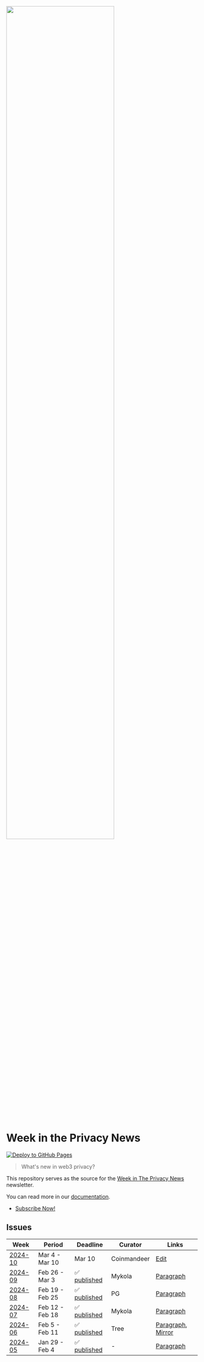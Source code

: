 <a href="https://news.web3privacy.info"><img src="https://github.com/web3privacy/news/assets/67269/3751ac53-019d-411c-83ce-77faf4b2505d" width="75%" /></a>

# Week in the Privacy News

[![Deploy to GitHub Pages](https://github.com/web3privacy/news/actions/workflows/deploy.yml/badge.svg)](https://github.com/web3privacy/news/actions/workflows/deploy.yml)

> What's new in web3 privacy?

This repository serves as the source for the [Week in The Privacy News](https://news.web3privacy.info/)  newsletter.

You can read more in our [documentation](https://docs.web3privacy.info/news/week-in-the-privacy).

* [Subscribe Now!](https://paragraph.xyz/@privacynews/subscribe)

## Issues

<!-- ISSUES-START -->

| Week | Period | Deadline | Curator | Links |
| --- | --- | --- | --- | --- |
| [2024-10](/data/2024/week10.md) | Mar 4 - Mar 10 | Mar 10 | Coinmandeer | [Edit](https://github.com/web3privacy/news/edit/main/data/2024/week10.md) |
| [2024-09](/data/2024/week09.md) | Feb 26 - Mar 3 | ✅ [published](https://news.web3privacy.info/2024-09) | Mykola | [Paragraph](https://paragraph.xyz/@privacynews/2024-09) |
| [2024-08](/data/2024/week08.md) | Feb 19 - Feb 25 | ✅ [published](https://news.web3privacy.info/2024-08) | PG | [Paragraph](https://paragraph.xyz/@privacynews/2024-08) |
| [2024-07](/data/2024/week07.md) | Feb 12 - Feb 18 | ✅ [published](https://news.web3privacy.info/2024-07) | Mykola | [Paragraph](https://paragraph.xyz/@privacynews/2024-07) |
| [2024-06](/data/2024/week06.md) | Feb 5 - Feb 11 | ✅ [published](https://news.web3privacy.info/2024-06) | Tree | [Paragraph](https://paragraph.xyz/@privacynews/2024-06), [Mirror](https://mirror.xyz/0x0f1F3DAf416B74DB3DE55Eb4D7513a80F4841073/YeescUmT44QN7Hv4a9L6GuK6LZS0N5VO-4g7NnYHNbo) |
| [2024-05](/data/2024/week05.md) | Jan 29 - Feb 4 | ✅ [published](https://news.web3privacy.info/2024-05) | - | [Paragraph](https://paragraph.xyz/@privacynews/2024-05) |

<!-- ISSUES-END -->
